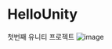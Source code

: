 # HelloUnity
 첫번째 유니티 프로젝트
![image](https://user-images.githubusercontent.com/86696817/155083884-b4eebc50-09e9-4a89-b64a-ba5a819deb19.png)
